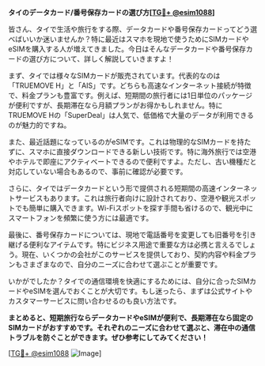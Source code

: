 **タイのデータカード/番号保存カードの選び方[[TG💪+ @esim1088](https://t.me/s/esim1088)]**

皆さん、タイで生活や旅行をする際、データカードや番号保存カードってどう選べばいいか迷いませんか？特に最近はスマホを現地で使うためにSIMカードやeSIMを購入する人が増えてきました。今日はそんなデータカードや番号保存カードの選び方について、詳しく解説していきますよ！

まず、タイでは様々なSIMカードが販売されています。代表的なのは「TRUEMOVE H」と「AIS」です。どちらも高速なインターネット接続が特徴で、料金プランも豊富です。例えば、短期間の旅行者には1日単位のパッケージが便利ですが、長期滞在なら月額プランがお得かもしれません。特にTRUEMOVE Hの「SuperDeal」は人気で、低価格で大量のデータが利用できるのが魅力的ですね。

また、最近話題になっているのがeSIMです。これは物理的なSIMカードを持たずに、スマホに直接ダウンロードできる新しい技術です。特に海外旅行では空港やホテルで即座にアクティベートできるので便利ですよ。ただし、古い機種だと対応していない場合もあるので、事前に確認が必要です。

さらに、タイではデータカードという形で提供される短期間の高速インターネットサービスもあります。これは旅行者向けに設計されており、空港や観光スポットでも簡単に購入できます。Wi-Fiスポットを探す手間も省けるので、観光中にスマートフォンを頻繁に使う方には最適です。

最後に、番号保存カードについては、現地で電話番号を変更しても旧番号を引き継げる便利なアイテムです。特にビジネス用途で重要な方は必携と言えるでしょう。現在、いくつかの会社がこのサービスを提供しており、契約内容や料金プランもさまざまなので、自分のニーズに合わせて選ぶことが重要です。

いかがでしたか？タイでの通信環境を快適にするためには、自分に合ったSIMカードやeSIMを選んでおくことが大切です。もし迷ったら、まずは公式サイトやカスタマーサービスに問い合わせるのも良い方法です。

**まとめると、短期旅行ならデータカードやeSIMが便利で、長期滞在なら固定のSIMカードがおすすめです。それぞれのニーズに合わせて選ぶと、滞在中の通信トラブルを防ぐことができます。ぜひ参考にしてみてください！**

[[TG💪+ @esim1088](https://t.me/s/esim1088) ![Image](https://i.postimg.cc/Y0z9fWf4/image.png)]